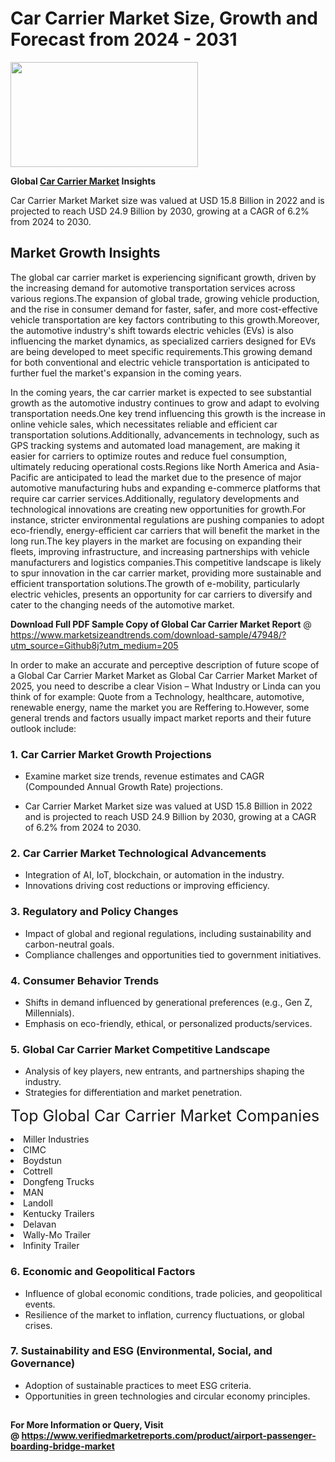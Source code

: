 <H1>Car Carrier Market Size, Growth and Forecast from 2024 - 2031</H1><img class="aligncenter size-medium wp-image-584254" src="https://thirdeyenews.in/wp-content/uploads/2024/09/Global-Market-Research-300x168.jpeg" alt="" width="300" height="168" /><p><strong>Global&nbsp;<a href="https://www.marketsizeandtrends.com/download-sample/47948/?utm_source=Github8j?utm_medium=205">Car Carrier Market</a> Insights</strong></p><p>Car Carrier Market Market size was valued at USD 15.8 Billion in 2022 and is projected to reach USD 24.9 Billion by 2030, growing at a CAGR of 6.2% from 2024 to 2030.</p><p><h2>Market Growth Insights</h2> <p>The global car carrier market is experiencing significant growth, driven by the increasing demand for automotive transportation services across various regions.The expansion of global trade, growing vehicle production, and the rise in consumer demand for faster, safer, and more cost-effective vehicle transportation are key factors contributing to this growth.Moreover, the automotive industry's shift towards electric vehicles (EVs) is also influencing the market dynamics, as specialized carriers designed for EVs are being developed to meet specific requirements.This growing demand for both conventional and electric vehicle transportation is anticipated to further fuel the market's expansion in the coming years.</p> <p>In the coming years, the car carrier market is expected to see substantial growth as the automotive industry continues to grow and adapt to evolving transportation needs.One key trend influencing this growth is the increase in online vehicle sales, which necessitates reliable and efficient car transportation solutions.Additionally, advancements in technology, such as GPS tracking systems and automated load management, are making it easier for carriers to optimize routes and reduce fuel consumption, ultimately reducing operational costs.Regions like North America and Asia-Pacific are anticipated to lead the market due to the presence of major automotive manufacturing hubs and expanding e-commerce platforms that require car carrier services.Additionally, regulatory developments and technological innovations are creating new opportunities for growth.For instance, stricter environmental regulations are pushing companies to adopt eco-friendly, energy-efficient car carriers that will benefit the market in the long run.The key players in the market are focusing on expanding their fleets, improving infrastructure, and increasing partnerships with vehicle manufacturers and logistics companies.This competitive landscape is likely to spur innovation in the car carrier market, providing more sustainable and efficient transportation solutions.The growth of e-mobility, particularly electric vehicles, presents an opportunity for car carriers to diversify and cater to the changing needs of the automotive market.</p> <p><span class=""><strong>Download Full PDF Sample Copy of Global Car Carrier Market Report</strong> @ <a href="https://www.marketsizeandtrends.com/download-sample/47948/?utm_source=Github8j?utm_medium=205" target="_blank">https://www.marketsizeandtrends.com/download-sample/47948/?utm_source=Github8j?utm_medium=205</a></span></p><p>In order to make an accurate and perceptive description of future scope of a Global&nbsp;Car Carrier Market Market as Global&nbsp;Car Carrier Market Market of 2025, you need to describe a clear Vision &ndash; What Industry or Linda can you think of for example: Quote from a Technology, healthcare, automotive, renewable energy, name the market you are Reffering to.However, some general trends and factors usually impact market reports and their future outlook include:</p><h3>1.&nbsp;<strong>Car Carrier Market Growth Projections</strong></h3><ul><li>Examine market size trends, revenue estimates and CAGR (Compounded Annual Growth Rate) projections.</li><li><p>Car Carrier Market Market size was valued at USD 15.8 Billion in 2022 and is projected to reach USD 24.9 Billion by 2030, growing at a CAGR of 6.2% from 2024 to 2030.</p></li></ul><h3>2.&nbsp;<strong>Car Carrier Market Technological Advancements</strong></h3><ul><li>Integration of AI, IoT, blockchain, or automation in the industry.</li><li>Innovations driving cost reductions or improving efficiency.</li></ul><h3>3.&nbsp;<strong>Regulatory and Policy Changes</strong></h3><ul><li>Impact of global and regional regulations, including sustainability and carbon-neutral goals.</li><li>Compliance challenges and opportunities tied to government initiatives.</li></ul><h3>4.&nbsp;<strong>Consumer Behavior Trends</strong></h3><ul><li>Shifts in demand influenced by generational preferences (e.g., Gen Z, Millennials).</li><li>Emphasis on eco-friendly, ethical, or personalized products/services.</li></ul><h3>5.&nbsp;<strong>Global Car Carrier Market Competitive Landscape</strong></h3><ul><li>Analysis of key players, new entrants, and partnerships shaping the industry.</li><li>Strategies for differentiation and market penetration.</li></ul><p data-pm-slice="1 1 []"><span style="color: inherit; font-family: inherit; font-size: 25px;">Top Global Car Carrier Market Companies</span></p><div class="" data-test-id=""><p><li>Miller Industries</li><li> CIMC</li><li> Boydstun</li><li> Cottrell</li><li> Dongfeng Trucks</li><li> MAN</li><li> Landoll</li><li> Kentucky Trailers</li><li> Delavan</li><li> Wally-Mo Trailer</li><li> Infinity Trailer</li></p></div><h3>6.&nbsp;<strong>Economic and Geopolitical Factors</strong></h3><ul><li>Influence of global economic conditions, trade policies, and geopolitical events.</li><li>Resilience of the market to inflation, currency fluctuations, or global crises.</li></ul><h3>7.&nbsp;<strong>Sustainability and ESG (Environmental, Social, and Governance)</strong></h3><ul><li>Adoption of sustainable practices to meet ESG criteria.</li><li>Opportunities in green technologies and circular economy principles.</li></ul><h2><strong style="font-size: 14px;">For More Information or Query, Visit @&nbsp;</strong><a style="background-color: #ffffff; font-size: 14px;" href="https://www.marketsizeandtrends.com/report/car-carrier-market/" target="_blank">https://www.verifiedmarketreports.com/product/airport-passenger-boarding-bridge-market</a></h2>